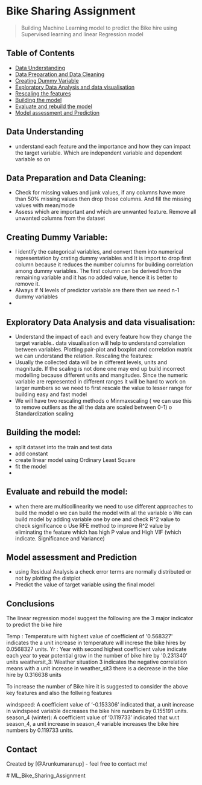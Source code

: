 # Bike Sharing Assignment
> Building Machine Learning model to predict the Bike hire using Supervised learning and linear Regression model


## Table of Contents
* [Data Understanding](#Data-Understanding)
* [Data Preparation and Data Cleaning](#Data-Preparation-and-Data-Cleaning)
* [Creating Dummy Variable](#Creating-Dummy-Variable)
* [Exploratory Data Analysis and data visualisation](#Exploratory-Data-Analysis-and-data-visualisation)
* [Rescaling the features](#Rescaling-the-features)
* [Building the model](#Building-the-model)
* [Evaluate  and rebuild the model](#Evaluate-and-rebuild-the-model)
* [Model assessment and Prediction](#Model-assessment-and-Prediction)

<!-- You can include any other section that is pertinent to your problem -->

## Data Understanding
-	understand each feature and the importance and how they can impact the target variable. Which are independent variable and dependent variable so on

<!-- You don't have to answer all the questions - just the ones relevant to your project. -->

## Data Preparation and Data Cleaning:
-	Check for missing values and junk values, if any columns have more than 50% missing values then drop those columns. 
And fill the missing values with mean/mode
-	Assess which are important and which are unwanted feature.
Remove all unwanted columns from the dataset

## Creating Dummy Variable:
-	I identify the categorical variables, and convert them into numerical representation by crating dummy variables and  It is import to drop first column because it reduces the number columns for building correlation among dummy variables. The first column can be derived from the remaining variable and it has no added value, hence it is better to remove it.
-	Always if N levels of predictor variable are there then we need n-1 dummy variables
-	
## Exploratory Data Analysis and data visualisation:
-	Understand the impact of each and every feature how they change the target variable.. data visualisation will help to understand correlation between variables. Plotting pair-plot and boxplot and correlation matrix we can understand the relation.
Rescaling the features:
-	Usually the collected data will be in different levels, units and magnitude. If the scaling is not done one may end up build incorrect modelling because different units and mangitudes. Since the numeric variable are represented in different ranges it will be hard to work on larger numbers so we need to first rescale the value to lesser range for building easy and fast model
-	We will have two rescaling methods
o	Minmaxscaling ( we can use this to remove outliers as the all the data are scaled between 0-1)
o	Standardization scaling

## Building the model:
-	split dataset into the train and test data
-	add constant
-	create linear model using Ordinary Least Square
-	fit the model
-	
## Evaluate  and rebuild the model:
-	when there are multicollinearity we need to use different approaches to build the model
o	we can build the model with all the variable
o	We can build model by adding variable one by one and check R^2 value to check significance
o	Use RFE method to improve R^2 value by eliminating the feature which has high P value and High VIF (which indicate. Significance and Variance)  

## Model assessment and Prediction
-	using Residual Analysis a check error terms are normally distributed or not by plotting the distplot 
-	Predict the value of target variable using the final model

## Conclusions
 The linear regression model suggest the following are the 3 major indicator to predict the bike hire

Temp : Temperature with highest value of coefficient of '0.568327' indicates the a unit increase in temperature will increse the bike hires by 0.0568327 units.
Yr : Year with second highest coefficient value indicate each year to year potential grow in the number of bike hire by '0.231340' units
weathersit_3: Weather situation 3 indicates the negative correlation means with a unit increase in weather_sit3 there is a decrease in the bike hire by 0.316638 units

To increase the number of Bike hire it is suggested to consider the above key features and also the follwing features

windspeed: A coefficient value of ‘-0.153306’ indicated that, a unit increase in windspeed variable decreases the bike hire numbers by 0.155191 units.
season_4 (winter): A coefficient value of ‘0.119733’ indicated that w.r.t season_4, a unit increase in season_4 variable increases the bike hire numbers by 0.119733 units.


<!-- You don't have to answer all the questions - just the ones relevant to your project. -->

## Contact
Created by [@Arunkumaranup] - feel free to contact me!


<!-- Optional -->
<!-- ## License -->
<!-- This project is open source and available under the [... License](). -->

<!-- You don't have to include all sections - just the one's relevant to your project --># ML_Bike_Sharing_Assignment
